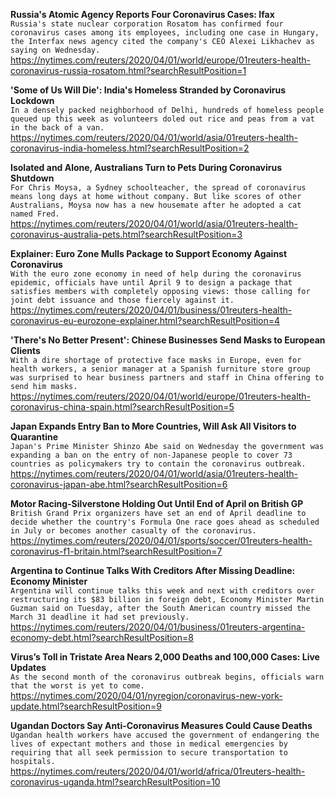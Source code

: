 **Russia's Atomic Agency Reports Four Coronavirus Cases: Ifax**\
`Russia's state nuclear corporation Rosatom has confirmed four coronavirus cases among its employees, including one case in Hungary, the Interfax news agency cited the company's CEO Alexei Likhachev as saying on Wednesday.`\
https://nytimes.com/reuters/2020/04/01/world/europe/01reuters-health-coronavirus-russia-rosatom.html?searchResultPosition=1

**'Some of Us Will Die': India's Homeless Stranded by Coronavirus Lockdown**\
`In a densely packed neighborhood of Delhi, hundreds of homeless people queued up this week as volunteers doled out rice and peas from a vat in the back of a van.`\
https://nytimes.com/reuters/2020/04/01/world/asia/01reuters-health-coronavirus-india-homeless.html?searchResultPosition=2

**Isolated and Alone, Australians Turn to Pets During Coronavirus Shutdown**\
`For Chris Moysa, a Sydney schoolteacher, the spread of coronavirus means long days at home without company. But like scores of other Australians, Moysa now has a new housemate after he adopted a cat named Fred.`\
https://nytimes.com/reuters/2020/04/01/world/asia/01reuters-health-coronavirus-australia-pets.html?searchResultPosition=3

**Explainer: Euro Zone Mulls Package to Support Economy Against Coronavirus**\
`With the euro zone economy in need of help during the coronavirus epidemic, officials have until April 9 to design a package that satisfies members with completely opposing views: those calling for joint debt issuance and those fiercely against it.`\
https://nytimes.com/reuters/2020/04/01/business/01reuters-health-coronavirus-eu-eurozone-explainer.html?searchResultPosition=4

**'There's No Better Present': Chinese Businesses Send Masks to European Clients**\
`With a dire shortage of protective face masks in Europe, even for health workers, a senior manager at a Spanish furniture store group was surprised to hear business partners and staff in China offering to send him masks.`\
https://nytimes.com/reuters/2020/04/01/world/europe/01reuters-health-coronavirus-china-spain.html?searchResultPosition=5

**Japan Expands Entry Ban to More Countries, Will Ask All Visitors to Quarantine**\
`Japan's Prime Minister Shinzo Abe said on Wednesday the government was expanding a ban on the entry of non-Japanese people to cover 73 countries as policymakers try to contain the coronavirus outbreak.`\
https://nytimes.com/reuters/2020/04/01/world/asia/01reuters-health-coronavirus-japan-abe.html?searchResultPosition=6

**Motor Racing-Silverstone Holding Out Until End of April on British GP**\
`British Grand Prix organizers have set an end of April deadline to decide whether the country's Formula One race goes ahead as scheduled in July or becomes another casualty of the coronavirus.`\
https://nytimes.com/reuters/2020/04/01/sports/soccer/01reuters-health-coronavirus-f1-britain.html?searchResultPosition=7

**Argentina to Continue Talks With Creditors After Missing Deadline: Economy Minister**\
`Argentina will continue talks this week and next with creditors over restructuring its $83 billion in foreign debt, Economy Minister Martin Guzman said on Tuesday, after the South American country missed the March 31 deadline it had set previously.`\
https://nytimes.com/reuters/2020/04/01/business/01reuters-argentina-economy-debt.html?searchResultPosition=8

**Virus’s Toll in Tristate Area Nears 2,000 Deaths and 100,000 Cases: Live Updates**\
`As the second month of the coronavirus outbreak begins, officials warn that the worst is yet to come.`\
https://nytimes.com/2020/04/01/nyregion/coronavirus-new-york-update.html?searchResultPosition=9

**Ugandan Doctors Say Anti-Coronavirus Measures Could Cause Deaths**\
`Ugandan health workers have accused the government of endangering the lives of expectant mothers and those in medical emergencies by requiring that all seek permission to secure transportation to hospitals.`\
https://nytimes.com/reuters/2020/04/01/world/africa/01reuters-health-coronavirus-uganda.html?searchResultPosition=10

